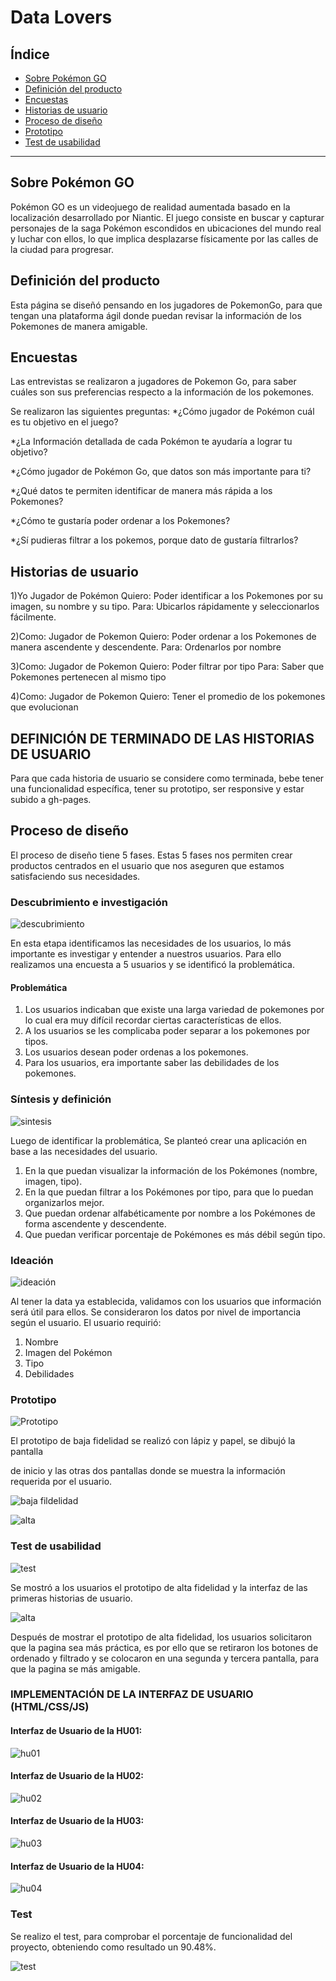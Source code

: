 # Data Lovers

## Índice

* [Sobre Pokémon GO](#sobre-pokémon-go)
* [Definición del producto](#definición-del-producto)
* [Encuestas](#Encuestas)
* [Historias de usuario](#historias-de-usuario)
* [Proceso de diseño](#proceso-de-diseño)
* [Prototipo](#prototipo)
* [Test de usabilidad](#test-de-usabilidad)

***

## Sobre Pokémon GO

Pokémon GO es un videojuego de realidad aumentada basado en la localización desarrollado por Niantic. El juego consiste en buscar y capturar personajes de la saga Pokémon escondidos en ubicaciones del mundo real y luchar con ellos, lo que implica desplazarse físicamente por las calles de la ciudad para progresar.


## Definición del producto

Esta página se diseñó pensando en los jugadores de PokemonGo, para que tengan una plataforma ágil donde puedan revisar la información de los Pokemones de manera amigable.


## Encuestas

Las entrevistas se realizaron a jugadores de Pokemon Go, para saber cuáles son sus preferencias respecto a la información de los pokemones.

Se realizaron las siguientes preguntas:
*¿Cómo jugador de Pokémon cuál es tu objetivo en el juego?

*¿La Información detallada de cada Pokémon te ayudaría a lograr tu objetivo?

*¿Cómo jugador de Pokémon Go, que datos son más importante para ti?

*¿Qué datos te permiten identificar de manera más rápida a los Pokemones?

*¿Cómo te gustaría poder ordenar a los Pokemones?

*¿Sí pudieras filtrar a los pokemos, porque dato de gustaría filtrarlos?


## Historias de usuario

1)Yo Jugador de Pokémon 
Quiero: Poder identificar a los Pokemones por su imagen, su nombre y su tipo.
Para: Ubicarlos rápidamente y seleccionarlos fácilmente.

2)Como: Jugador de Pokemon
Quiero: Poder ordenar a los Pokemones de manera ascendente y descendente.
Para: Ordenarlos por nombre

3)Como: Jugador de Pokemon
Quiero: Poder filtrar por tipo
Para: Saber que Pokemones pertenecen al mismo tipo

4)Como: Jugador de Pokemon
Quiero: Tener el promedio de los pokemones que evolucionan


## DEFINICIÓN DE TERMINADO DE LAS HISTORIAS DE USUARIO

Para que cada historia de usuario se considere como terminada, bebe tener una funcionalidad específica, tener su prototipo, ser responsive y estar subido a gh-pages.

## Proceso de diseño

El proceso de diseño tiene 5 fases. Estas 5 fases nos permiten crear productos centrados en el usuario que nos aseguren que estamos satisfaciendo sus necesidades.

### Descubrimiento e investigación
![descubrimiento](https://i.ibb.co/b6VKwC7/descubrimiento.png)

En esta etapa identificamos las necesidades de los usuarios, lo más importante es investigar y entender a nuestros usuarios. Para ello realizamos una encuesta a 5 usuarios y se identificó la problemática.

#### Problemática

1.	Los usuarios indicaban que existe una larga variedad de pokemones por lo cual era muy difícil recordar ciertas características de ellos.
2.	A los usuarios se les complicaba poder separar a los pokemones por tipos.
3.	Los usuarios desean poder ordenas a los pokemones.
4.	Para los usuarios, era importante saber las debilidades de los pokemones.

### Síntesis y definición

![sintesis](https://i.ibb.co/zV5TGmP/2.png)

Luego de identificar la problemática, Se planteó crear una aplicación en base a las necesidades del usuario. 
1.	En la que puedan visualizar la información de los Pokémones (nombre, imagen, tipo).
2.	En la que puedan filtrar a los Pokémones por tipo, para que lo puedan organizarlos mejor.
3.	Que puedan ordenar alfabéticamente por nombre a los Pokémones de forma ascendente y descendente.
4.	Que puedan verificar porcentaje de Pokémones es más débil según tipo.

### Ideación

![ideación](https://i.ibb.co/L9Tb2h2/3.png)

Al tener la data ya establecida, validamos con los usuarios que información será útil para ellos. Se consideraron los datos por nivel de importancia según el usuario.
El usuario requirió:
1.	Nombre
2.	Imagen del Pokémon
3.	Tipo
4.	Debilidades

 
### Prototipo

![Prototipo](https://i.ibb.co/zJ5HFT6/4.png)

El prototipo de baja fidelidad se realizó con lápiz y papel, se dibujó la pantalla 

de inicio y las otras dos pantallas donde se muestra la información requerida por el usuario.

![baja fildelidad](https://i.ibb.co/jrjW2DS/5.png)

![alta](https://i.ibb.co/0V5fbLp/6.png)

### Test de usabilidad

![test](https://i.ibb.co/tBtQyVx/7.png)

Se mostró a los usuarios el prototipo de alta fidelidad y la interfaz de las primeras historias de usuario.

![alta](https://i.ibb.co/j48HxrL/8.png)

Después de mostrar el prototipo de alta fidelidad, los usuarios solicitaron que la pagina sea más práctica, es por ello que se retiraron los botones de ordenado y filtrado y se colocaron en una segunda y tercera pantalla, para que la pagina se más amigable.

### IMPLEMENTACIÓN DE LA INTERFAZ DE USUARIO (HTML/CSS/JS)



#### Interfaz de Usuario de la HU01: 

![hu01](https://i.ibb.co/CbGYTSp/9.png)

#### Interfaz de Usuario de la HU02:

![hu02](https://i.ibb.co/qgpvSYf/10.png)

#### Interfaz de Usuario de la HU03: 

![hu03](https://i.ibb.co/TRMHhfC/12.png)

#### Interfaz de Usuario de la HU04:

![hu04](https://i.ibb.co/TRMHhfC/12.png)

### Test

Se realizo el test, para comprobar el porcentaje de funcionalidad del proyecto, obteniendo como resultado un 90.48%.

![test](https://i.ibb.co/JvyMg3d/testa-al-90-48.png)
